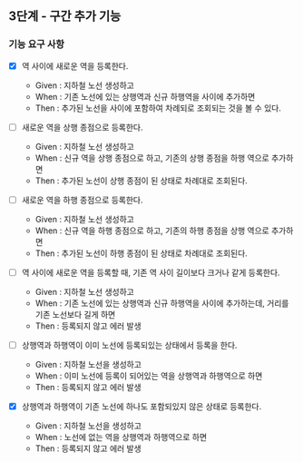 ## 3단계 - 구간 추가 기능

### 기능 요구 사항

- [x] 역 사이에 새로운 역을 등록한다.
    * Given : 지하철 노선 생성하고
    * When : 기존 노선에 있는 상행역과 신규 하행역을 사이에 추가하면
    * Then : 추가된 노선을 사이에 포함하여 차례되로 조회되는 것을 볼 수 있다.

- [ ] 새로운 역을 상행 종점으로 등록한다.
    * Given : 지하철 노선 생성하고
    * When : 신규 역을 상행 종점으로 하고, 기존의 상행 종점을 하행 역으로 추가하면
    * Then : 추가된 노선이 상행 종점이 된 상태로 차례대로 조회된다.

- [ ] 새로운 역을 하행 종점으로 등록한다.
    * Given : 지하철 노선 생성하고
    * When : 신규 역을 하행 종점으로 하고, 기존의 하행 종점을 상행 역으로 추가하면
    * Then : 추가된 노선이 하행 종점이 된 상태로 차례대로 조회된다.

- [ ] 역 사이에 새로운 역을 등록할 때, 기존 역 사이 길이보다 크거나 같게 등록한다.
    * Given : 지하철 노선 생성하고
    * When : 기존 노선에 있는 상행역과 신규 하행역을 사이에 추가하는데, 거리를 기존 노선보다 길게 하면
    * Then : 등록되지 않고 에러 발생

- [ ] 상행역과 하행역이 이미 노선에 등록되있는 상태에서 등록을 한다.
    * Given : 지하철 노선을 생성하고
    * When : 이미 노선에 등록이 되어있는 역을 상행역과 하행역으로 하면
    * Then : 등록되지 않고 에러 발생

- [x] 상행역과 하행역이 기존 노선에 하나도 포함되있지 않은 상태로 등록한다.
    * Given : 지하철 노선을 생성하고
    * When : 노선에 없는 역을 상행역과 하행역으로 하면
    * Then : 등록되지 않고 에러 발생
